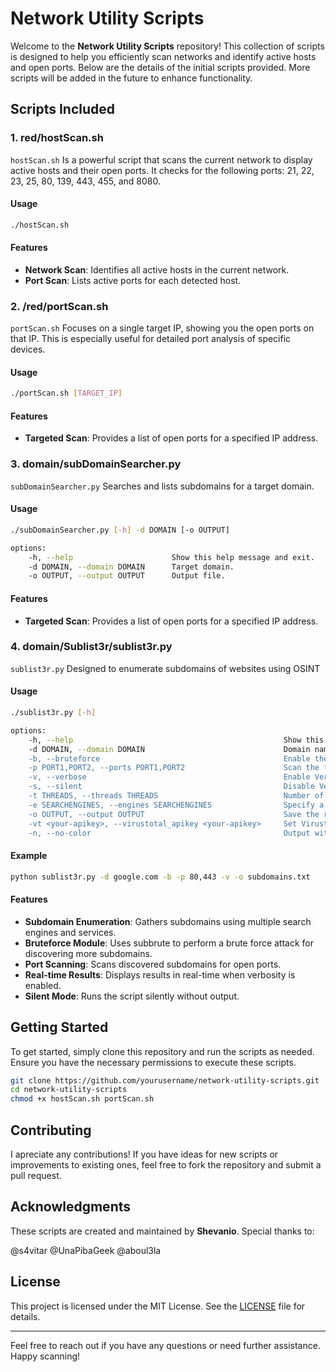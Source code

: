 # Network Utility Scripts

Welcome to the **Network Utility Scripts** repository! This collection of scripts is designed to help you efficiently scan networks and identify active hosts and open ports. Below are the details of the initial scripts provided. More scripts will be added in the future to enhance functionality.

## Scripts Included

### 1. red/hostScan.sh

`hostScan.sh` Is a powerful script that scans the current network to display active hosts and their open ports. It checks for the following ports: 21, 22, 23, 25, 80, 139, 443, 455, and 8080.

#### Usage

```bash
./hostScan.sh
```

#### Features

- **Network Scan**: Identifies all active hosts in the current network.
- **Port Scan**: Lists active ports for each detected host.

### 2. /red/portScan.sh

`portScan.sh` Focuses on a single target IP, showing you the open ports on that IP. This is especially useful for detailed port analysis of specific devices.

#### Usage

```bash
./portScan.sh [TARGET_IP]
```

#### Features

- **Targeted Scan**: Provides a list of open ports for a specified IP address.

### 3. domain/subDomainSearcher.py

`subDomainSearcher.py` Searches and lists subdomains for a target domain.

#### Usage

```bash
./subDomainSearcher.py [-h] -d DOMAIN [-o OUTPUT]

options:
    -h, --help                      Show this help message and exit.
    -d DOMAIN, --domain DOMAIN      Target domain.
    -o OUTPUT, --output OUTPUT      Output file.
```

#### Features

- **Targeted Scan**: Provides a list of open ports for a specified IP address.

### 4. domain/Sublist3r/sublist3r.py

`sublist3r.py` Designed to enumerate subdomains of websites using OSINT

#### Usage

```bash
./sublist3r.py [-h] 

options:
    -h, --help                                               Show this help message and exit.
    -d DOMAIN, --domain DOMAIN                               Domain name to enumerate it's subdomains. Required=True
    -b, --bruteforce                                         Enable the subbrute bruteforce module. Default=False
    -p PORT1,PORT2, --ports PORT1,PORT2                      Scan the found subdomains against specified tcp ports
    -v, --verbose                                            Enable Verbosity and display results in realtime. Default=False
    -s, --silent                                             Disable Verbosity and run the script silently. Default=False
    -t THREADS, --threads THREADS                            Number of threads to use for subbrute bruteforce. Type=int. Default=30
    -e SEARCHENGINES, --engines SEARCHENGINES                Specify a comma-separated list of search engines
    -o OUTPUT, --output OUTPUT                               Save the results to text file
    -vt <your-apikey>, --virustotal_apikey <your-apikey>     Set Virustotal API Key.
    -n, --no-color                                           Output without color. Default=False
```

#### Example
```bash
python sublist3r.py -d google.com -b -p 80,443 -v -o subdomains.txt
```

#### Features
- **Subdomain Enumeration**: Gathers subdomains using multiple search engines and services.
- **Bruteforce Module**: Uses subbrute to perform a brute force attack for discovering more subdomains.
- **Port Scanning**: Scans discovered subdomains for open ports.
- **Real-time Results**: Displays results in real-time when verbosity is enabled.
- **Silent Mode**: Runs the script silently without output.

## Getting Started

To get started, simply clone this repository and run the scripts as needed. Ensure you have the necessary permissions to execute these scripts.

```bash
git clone https://github.com/yourusername/network-utility-scripts.git
cd network-utility-scripts
chmod +x hostScan.sh portScan.sh
```

## Contributing

I apreciate any contributions! If you have ideas for new scripts or improvements to existing ones, feel free to fork the repository and submit a pull request.

## Acknowledgments

These scripts are created and maintained by **Shevanio**. Special thanks to: 

@s4vitar
@UnaPibaGeek
@aboul3la

## License

This project is licensed under the MIT License. See the [LICENSE](LICENSE) file for details.

---

Feel free to reach out if you have any questions or need further assistance. Happy scanning!
